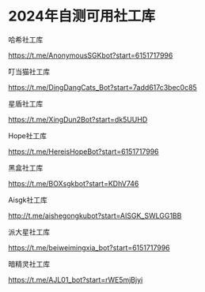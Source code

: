 # 2024年自测可用社工库

哈希社工库

https://t.me/AnonymousSGKbot?start=6151717996

叮当猫社工库

https://t.me/DingDangCats_Bot?start=7add617c3bec0c85

星盾社工库

https://t.me/XingDun2Bot?start=dk5UUHD

Hope社工库

https://t.me/HereisHopeBot?start=6151717996

黑盒社工库

https://t.me/BOXsgkbot?start=KDhV746

Aisgk社工库

http://t.me/aishegongkubot?start=AISGK_SWLGG1BB

派大星社工库

https://t.me/beiweimingxia_bot?start=6151717996

暗精灵社工库

https://t.me/AJL01_bot?start=rWE5mjBjyi
